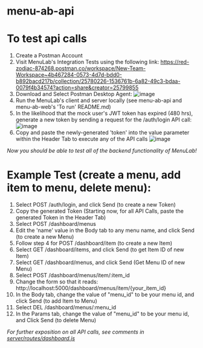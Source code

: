 # menu-ab-api

# To test api calls

1. Create a Postman Account
2. Visit MenuLab's Integration Tests using the following link:
https://red-zodiac-874268.postman.co/workspace/New-Team-Workspace~4b467284-0573-4d7d-bdd0-b892bacd217b/collection/25780226-1536761b-6a82-49c3-bdaa-0079f4b34574?action=share&creator=25799855
3. Download and Select Postman Desktop Agent: 
![image](https://user-images.githubusercontent.com/40531928/236559484-f92898bb-35c8-426c-afa1-ec5481362bb2.png)
5. Run the MenuLab's client and server locally (see menu-ab-api and menu-ab-web's 'To run' README.md)
6. In the likelihood that the mock user's JWT token has expired (480 hrs), generate a new token by sending a request for the /auth/login API call:
![image](https://user-images.githubusercontent.com/40531928/236560675-469ce1b3-7dea-45ea-89d1-1516db05207d.png)
7. Copy and paste the newly-generated 'token' into the value parameter within the Header Tab to execute any of the API calls
![image](https://user-images.githubusercontent.com/40531928/236561032-13eac424-e2ba-4fe9-ac82-fee8edd83c13.png)

*Now you should be able to test all of the backend functionality of MenuLab!*

# Example Test (create a menu, add item to menu, delete menu):
1. Select POST /auth/login, and click Send (to create a new Token)
3. Copy the generated Token (Starting now, for all API Calls, paste the generated Token in the Header Tab)
4. Select POST /dashboard/menus 
5. Edit the 'name' value in the Body tab to any menu name, and click Send (to create a new Menu)
6. Follow step 4 for POST /dashboard/item (to create a new Item)
7. Select GET /dashboard/items, and click Send (to get Item ID of new Item)
8. Select GET /dashboard/menus, and click Send (Get Menu ID of new Menu)
9. Select POST /dashboard/menus/item/:item_id
10. Change the form so that it reads: http://localhost:5000/dashboard/menus/item/{your_item_id}
11. In the Body tab, change the value of "menu_id" to be your menu id, and click Send (to add Item to Menu)
12. Select DEL /dashboard/menus/:menu_id
13. In the Params tab, change the value of "menu_id" to be your menu id, and Click Send (to delete Menu)


*For further exposition on all API calls, see comments in [server/routes/dashboard.js](https://github.com/sfdevshop/menu-ab-api/blob/main/server/routes/dashboard.js)*

